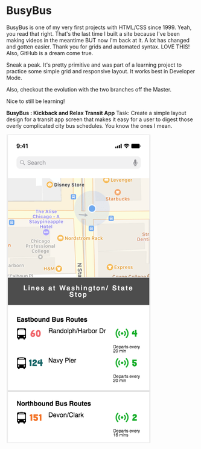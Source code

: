 # BusyBus
BusyBus is one of my very first projects with HTML/CSS since 1999. Yeah, you read that right. That's the last time I built a site because I've been making videos in the meantime BUT now I'm back at it. A lot has changed and gotten easier. Thank you for grids and automated syntax. LOVE THIS! Also, GitHub is a dream come true.

Sneak a peak. It's pretty primitive and was part of a learning project to practice some simple grid and responsive layout. It works best in Developer Mode.

Also, checkout the evolution with the two branches off the Master.

Nice to still be learning!

**BusyBus : Kickback and Relax Transit App**
Task: Create a simple layout design for a transit app screen that makes it easy for a user to digest those overly complicated city bus schedules. You know the ones I mean.


![Image of Main Screen](https://github.com/getmorejamie/BusyBus/blob/master/images/BusyBus-MainScreen.png)

